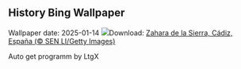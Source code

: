 ## History Bing Wallpaper
Wallpaper date: 2025-01-14
![](https://www.bing.com/th?id=OHR.CadizSpain_ES-ES9539607355_UHD.jpg&w=1000)Download: [Zahara de la Sierra, Cádiz, España (© SEN LI/Getty Images)](https://www.bing.com/th?id=OHR.CadizSpain_ES-ES9539607355_UHD.jpg)

Auto get programm by LtgX
